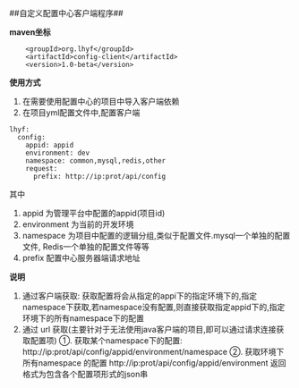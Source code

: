 ##自定义配置中心客户端程序##

**maven坐标**

```
    <groupId>org.lhyf</groupId>
    <artifactId>config-client</artifactId>
    <version>1.0-beta</version>
```


**使用方式**

1. 在需要使用配置中心的项目中导入客户端依赖
2. 在项目yml配置文件中,配置客户端
```$xslt
lhyf:
  config:
    appid: appid
    environment: dev
    namespace: common,mysql,redis,other
    request:
      prefix: http://ip:prot/api/config

```

其中
1. appid 为管理平台中配置的appid(项目id)
2. environment 为当前的开发环境
3. namespace 为项目中配置的逻辑分组,类似于配置文件.mysql一个单独的配置文件,
Redis一个单独的配置文件等等
4. prefix 配置中心服务器端请求地址

**说明**
1. 通过客户端获取: 获取配置将会从指定的appi下的指定环境下的,指定namespace下获取,若namespace没有配置,则直接获取指定appid下的,指定环境下的所有namespace下的配置
2. 通过 url 获取(主要针对于无法使用java客户端的项目,即可以通过请求连接获取配置项)
 ①. 获取某个namespace下的配置: http://ip:prot/api/config/appid/environment/namespace
 ②. 获取环境下所有namespace 的配置 http://ip:prot/api/config/appid/environment
返回格式为包含各个配置项形式的json串